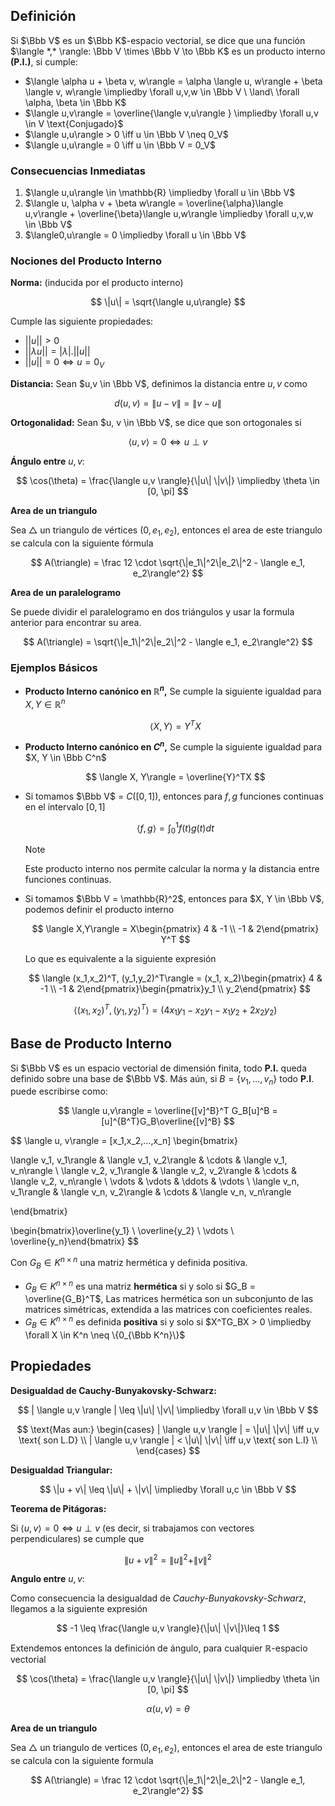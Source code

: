 ## Definición

Si $\Bbb V$ es un $\Bbb K$-espacio vectorial, se dice que una función $\langle *,* \rangle: \Bbb V \times \Bbb V \to \Bbb K$ es un producto interno **(P.I.)**, si cumple:

- $\langle \alpha u + \beta v, w\rangle = \alpha \langle u, w\rangle + \beta \langle v, w\rangle \impliedby \forall u,v,w \in \Bbb V \ \land\  \forall \alpha, \beta \in \Bbb K$
- $\langle u,v\rangle = \overline{\langle v,u\rangle } \impliedby \forall u,v \in V \text{Conjugado}$
- $\langle u,u\rangle > 0 \iff u \in \Bbb V \neq 0_V$
- $\langle u,u\rangle = 0 \iff u \in \Bbb V = 0_V$

### Consecuencias Inmediatas

1. $\langle u,u\rangle \in \mathbb{R} \impliedby \forall u \in \Bbb V$
2. $\langle u, \alpha v + \beta w\rangle = \overline{\alpha}\langle u,v\rangle + \overline{\beta}\langle u,w\rangle \impliedby \forall u,v,w \in \Bbb V$
3. $\langle0,u\rangle = 0 \impliedby \forall u \in \Bbb V$

### Nociones del Producto Interno

**Norma:** (inducida por el producto interno)

$$
\|u\| = \sqrt{\langle u,u\rangle}
$$

Cumple las siguiente propiedades:

- $||u|| > 0$
- $||\lambda u|| = |\lambda|.||u||$
- $|| u || = 0 \iff u = 0_V$

**Distancia:** Sean $u,v \in \Bbb V$, definimos la distancia entre $u,v$ como

$$
d(u,v) = \|u - v\| = \|v - u\|
$$

**Ortogonalidad:** Sean $u, v \in \Bbb V$, se dice que son ortogonales si

$$
\langle u,v \rangle = 0 \iff u \perp v
$$

**Ángulo entre** $u, v$:

$$
\cos(\theta) = \frac{\langle u,v \rangle}{\|u\| \|v\|} \impliedby \theta \in [0, \pi]
$$

**Area de un triangulo**

Sea $\triangle$ un triangulo de vértices $(0, e_1, e_2)$, entonces el area de este triangulo se calcula con la siguiente fórmula

$$
A(\triangle) = \frac 12 \cdot \sqrt{\|e_1\|^2\|e_2\|^2 - \langle e_1, e_2\rangle^2}
$$

**Area de un paralelogramo**

Se puede dividir el paralelogramo en dos triángulos y usar la formula anterior para encontrar su area.

$$
A(\triangle) = \sqrt{\|e_1\|^2\|e_2\|^2 - \langle e_1, e_2\rangle^2}
$$

### Ejemplos Básicos

- **Producto Interno canónico en $\mathbb{R}^n$,** Se cumple la siguiente igualdad para $X, Y \in \mathbb{R}^n$

	$$
    \langle X,Y\rangle = Y^TX
    $$

- **Producto Interno canónico en $C^n$,** Se cumple la siguiente igualdad para $X, Y \in \Bbb C^n$

	$$
    \langle X, Y\rangle = \overline{Y}^TX
    $$

- Si tomamos $\Bbb V$ = $C([0,1])$, entonces para $f, g$ funciones continuas en el intervalo $[0,1]$

	$$
    \langle f,g \rangle  = \int_0^1 f(t)g(t)dt
    $$

	> [!note]
	> Este producto interno nos permite calcular la norma y la distancia entre funciones continuas.

- Si tomamos $\Bbb V = \mathbb{R}^2$, entonces para $X, Y \in \Bbb V$, podemos definir el producto interno

	$$
    \langle X,Y\rangle = X\begin{pmatrix} 4 & -1 \\ -1 & 2\end{pmatrix} Y^T
    $$

	Lo que es equivalente a la siguiente expresión

	$$
    \langle (x_1,x_2)^T, (y_1,y_2)^T\rangle = (x_1, x_2)\begin{pmatrix} 4 & -1 \\ -1 & 2\end{pmatrix}\begin{pmatrix}y_1 \\ y_2\end{pmatrix}
	$$

	$$
    \langle (x_1,x_2)^T, (y_1,y_2)^T\rangle = (4x_1y_1 -x_2y_1 -x_1y_2+ 2x_2y_2)
    $$

## Base de Producto Interno

Si $\Bbb V$ es un espacio vectorial de dimensión finita, todo **P.I.** queda definido sobre una base de $\Bbb V$. Más aún, si $B = \{v_1,...,v_n\}$ todo **P.I**. puede escribirse como:

$$
\langle u,v\rangle = \overline{[v]^B}^T G_B[u]^B = [u]^{B^T}G_B\overline{[v]^B}
$$

$$
\langle u, v\rangle = [x_1,x_2,...,x_n]
\begin{bmatrix}

\langle v_1, v_1\rangle & \langle v_1, v_2\rangle & \cdots &  \langle v_1, v_n\rangle \\  \langle v_2, v_1\rangle &  \langle v_2, v_2\rangle & \cdots &  \langle v_2, v_n\rangle \\ \vdots & \vdots & \ddots & \vdots \\  \langle v_n, v_1\rangle &  \langle v_n, v_2\rangle & \cdots &  \langle v_n, v_n\rangle

\end{bmatrix}

\begin{bmatrix}\overline{y_1} \\ \overline{y_2} \\ \vdots \\ \overline{y_n}\end{bmatrix}
$$

Con $G_B \in K^{n\times n}$ una matriz hermética y definida positiva.

- $G_B \in K^{n\times n}$ es una matriz **hermética** si y solo si $G_B = \overline{G_B}^T$, Las matrices hermética son un subconjunto de las matrices simétricas, extendida a las matrices con coeficientes reales.
- $G_B \in K^{n\times n}$ es definida **positiva** si y solo si $X^TG_BX > 0 \impliedby \forall X \in K^n \neq \{0_{\Bbb K^n}\}$

## Propiedades

**Desigualdad de Cauchy-Bunyakovsky-Schwarz:**

$$
| \langle u,v \rangle | \leq \|u\| \|v\| \impliedby \forall u,v \in \Bbb V
$$

$$
\text{Mas aun:}
\begin{cases}
| \langle u,v \rangle | = \|u\| \|v\| \iff u,v \text{ son L.D} \\
| \langle u,v \rangle | < \|u\| \|v\| \iff u,v \text{ son L.I} \\
\end{cases}
$$

**Desigualdad Triangular:**

$$
\|u + v\| \leq \|u\| + \|v\| \impliedby \forall u,c \in \Bbb V
$$

**Teorema de Pitágoras:**

Si $\langle u,v \rangle = 0 \iff u \perp v$ (es decir, si trabajamos con vectores perpendiculares) se cumple que

$$
\|u + v\|^2 = \|u\|^2 + \|v\|^2
$$

**Angulo entre** $u, v$:

Como consecuencia la desigualdad de *Cauchy-Bunyakovsky-Schwarz*, llegamos a la siguiente expresión

$$
-1 \leq \frac{\langle u,v \rangle}{\|u\| \|v\|}\leq 1
$$

Extendemos entonces la definición de ángulo, para cualquier $\mathbb{R}$-espacio vectorial

$$
\cos(\theta) = \frac{\langle u,v \rangle}{\|u\| \|v\|} \impliedby \theta \in [0, \pi]
$$

$$
\alpha(u,v) = \theta
$$

**Area de un triangulo**

Sea $\triangle$ un triangulo de vertices $(0, e_1, e_2)$, entonces el area de este triangulo se calcula con la siguiente formula

$$
A(\triangle) = \frac 12 \cdot \sqrt{\|e_1\|^2\|e_2\|^2 - \langle e_1, e_2\rangle^2}
$$
